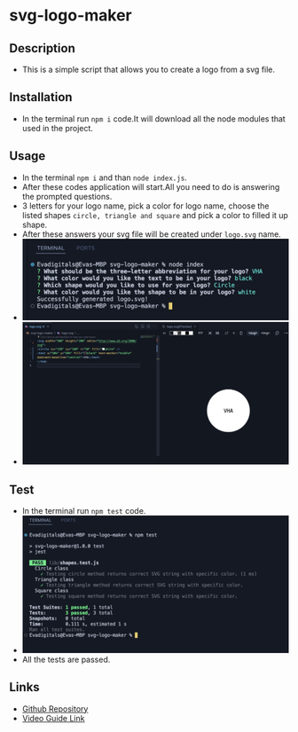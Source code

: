 # svg-logo-maker
## Description
* This is a simple script that allows you to create a logo from a svg file.

## Installation
* In the terminal run ```npm i``` code.It will download all the node modules that used in the project.

## Usage
* In the terminal ```npm i``` and than ```node index.js```. 
* After these codes application will start.All you need to do is answering the prompted questions.
* 3 letters for your logo name, pick a color for logo name, choose the listed shapes ```circle, triangle and square``` and pick a color to filled it up shape.
* After these answers your svg file will be created under ```logo.svg``` name.
* ![qustions](./images/questions.png)
* ![logo](./images/created-logo.png)

## Test
* In the terminal run ```npm test``` code.
* ![test](./images/test.png)
* All the tests are passed.

## Links
* [Github Repository](https://github.com/veyselarslan12/svg-logo-maker)
* [Video Guide Link]()
